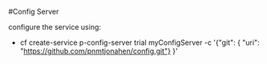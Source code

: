 #Config Server

configure the service using:

- cf create-service p-config-server trial myConfigServer -c '{"git": { "uri": "https://github.com/pnmtjonahen/config.git"} }'
